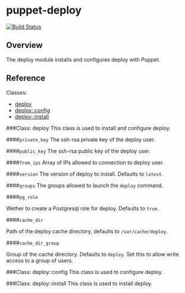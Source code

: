 puppet-deploy
=============

[![Build Status](https://img.shields.io/travis/camptocamp/puppet-deploy/master.svg)](https://travis-ci.org/camptocamp/puppet-deploy)

Overview
--------

The deploy module installs and configures deploy with Puppet.

Reference
---------

Classes:

* [deploy](#class-deploy)
* [deploy::config](#class-deployconfig)
* [deploy::install](#class-deployinstall)

###Class: deploy
This class is used to install and configure deploy.

####`private_key`
The ssh-rsa private key of the deploy user.

####`public_key`
The ssh-rsa public key of the deploy user.

####`from_ips`
Array of IPs allowed to connection to deploy user.

####`version`
The version of deploy to install. Defaults to `latest`.

####`groups`
The groups allowed to launch the `deploy` command.

####`pg_role`

Wether to create a Postgresql role for deploy. Defaults to `true`.

####`cache_dir`

Path of the deploy cache directory, defaults to `/var/cache/deploy`.

####`cache_dir_group`

Group of the cache directory. Defaults to `deploy`. Set this to allow
write access to a group of users.

###Class: deploy::config
This class is used to configure deploy.

###Class: deploy::install
This class is used to install deploy.
